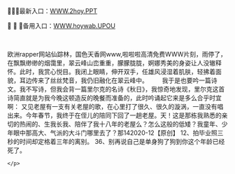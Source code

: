 <p>
	🐁🐁🐁最新入口：<a href="http://www.baidu.com/link?url=6MA2SWnO3Raqke39an_0PUxosM6ZrUGzi1BN9tNnlPW&wd">WWW.2hoy.PPT</a> 
	<p>
		🥽
🥽
🥽备用入口：<a href="http://www.baidu.com/link?url=6MA2SWnO3Raqke39an_0PUxosM6ZrUGzi1BN9tNnlPW&wd">WWW.hoywab.UPOU</a> 
	</p>
	<p>
		<br />
	</p>
	<p>
		欧洲rapper网站仙踪林，国色天香网www,啦啦啦高清免费WWW片刻，雨停了，在飘飘缈缈的烟霭里，翠云峰山峦重重，朦朦胧胧，婀娜秀美的身姿让人没辙释怀。此时，我赏心悦目。我闭上眼睛，伸开双手，任雄风浸湿着肌肤，轻拂着面貌，耳边传来了丝丝梵音，我仍旧融化在翠云峰中。
　　我于是也要吟一篇诗文。我不写诗，但我会背一篇里尔克的名诗《秋日》，我惊奇地发现，里尔克这首诗简直就是为我今晚这顿造反的晚餐而准备的，此时吟诵起它来是多么合乎时宜啊：
又见老屋有一支有关老屋的歌，在心里打了很久、很久的漩涡，一直没有唱出来。今年春节，我终于在侄儿的陪同下回了一趟老屋。天！这是那栋我熟悉的亲切的热闹的、生我长我、陪伴了我十八年的老屋么？怎么这般的低矮？我童年、少年眼中那高大、气派的大斗门哪里去了？那142020-12【原创】
	12、拍毕业照三秒的时间却定格着三年的离别。
	36、别再说自己是单身狗了狗到你这个年龄已经死了。

	</p>
